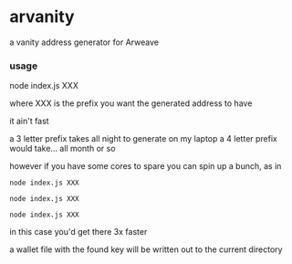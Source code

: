 # arvanity
a vanity address generator for Arweave

### usage
  
node index.js XXX

where XXX is the prefix you want the generated address to have

it ain't fast

a 3 letter prefix takes all night to generate on my laptop 
a 4 letter prefix would take... all month or so

however if you have some cores to spare you can spin up a bunch, as in 

    node index.js XXX 

    node index.js XXX 

    node index.js XXX 

in this case you'd get there 3x faster 

a wallet file with the found key will be written out to the current directory
